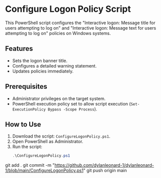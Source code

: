 # Configure Logon Policy Script

This PowerShell script configures the "Interactive logon: Message title for users attempting to log on" and "Interactive logon: Message text for users attempting to log on" policies on Windows systems.

## Features
- Sets the logon banner title.
- Configures a detailed warning statement.
- Updates policies immediately.

## Prerequisites
- Administrator privileges on the target system.
- PowerShell execution policy set to allow script execution (`Set-ExecutionPolicy Bypass -Scope Process`).

## How to Use
1. Download the script: `ConfigureLogonPolicy.ps1`.
2. Open PowerShell as Administrator.
3. Run the script:
   ```powershell
   .\ConfigureLogonPolicy.ps1

git add .
git commit -m "https://github.com/dylanleonard-1/dylanleonard-1/blob/main/ConfigureLogonPolicy.ps1"
git push origin main
